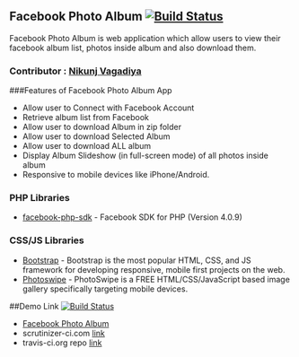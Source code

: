 ## Facebook Photo Album [![Build Status](https://travis-ci.org/nikunj1091/fb_photo_album.svg)](https://travis-ci.org/nikunj1091/fb_photo_album)
Facebook Photo Album is web application which allow users to view their facebook album list, photos inside album and also download them.

### Contributor : [Nikunj Vagadiya](https://github.com/nikunj1091/)

###Features of Facebook Photo Album App

* Allow user to Connect with Facebook Account
* Retrieve album list from Facebook
* Allow user to download Album in zip folder 
* Allow user to download Selected Album
* Allow user to download ALL album
* Display Album Slideshow (in full-screen mode) of all photos inside album
* Responsive to mobile devices like iPhone/Android.

### PHP Libraries
* [facebook-php-sdk](https://github.com/facebook/facebook-php-sdk-v4) - Facebook SDK for PHP (Version 4.0.9)


### CSS/JS Libraries
* [Bootstrap](http://getbootstrap.com/) - Bootstrap is the most popular HTML, CSS, and JS framework for developing responsive, mobile first projects on the web. 
* [Photoswipe](https://github.com/dimsemenov/PhotoSwipe) - PhotoSwipe is a FREE HTML/CSS/JavaScript based image gallery specifically targeting mobile devices.

##Demo Link [![Build Status](https://travis-ci.org/nikunj1091/fb_photo_album.svg)](https://travis-ci.org/nikunj1091/fb_photo_album)

* [Facebook Photo Album](http://fbphotoalbum-rtcampapp.rhcloud.com/)
* scrutinizer-ci.com [link](https://scrutinizer-ci.com/g/nikunj1091/fb_photo_album/)
* travis-ci.org repo [link](https://travis-ci.org/nikunj1091/fb_photo_album)
